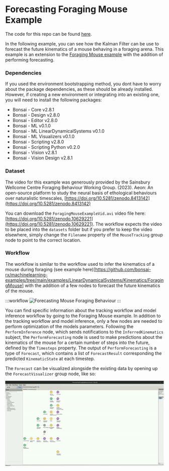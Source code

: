 # Forecasting Foraging Mouse Example

The code for this repo can be found [here](https://github.com/bonsai-rx/machinelearning-examples/tree/main/examples/LinearDynamicalSystems/Kinematics/ForecastingForagingMouse).

In the following example, you can see how the Kalman Filter can be use to forecast the future kinematics of a mouse behaving in a foraging arena. This example is an extension to the [Foraging Mouse example](https://github.com/bonsai-rx/machinelearning-examples/tree/main/examples/LinearDynamicalSystems/Kinematics/ForagingMouse) with the addition of performing forecasting. 

### Dependencies

If you used the environment bootstrapping method, you dont have to worry about the package dependencies, as these should be already installed. However, if creating a new environment or integrating into an existing one, you will need to install the following packages:

* Bonsai - Core v2.8.1
* Bonsai - Design v2.8.0
* Bonsai - Editor v2.8.0
* Bonsai - ML v0.1.0
* Bonsai - ML LinearDynamicalSystems v0.1.0
* Bonsai - ML Visualizers v0.1.0
* Bonsai - Scripting v2.8.0
* Bonsai - Scripting Python v0.2.0
* Bonsai - Vision v2.8.1
* Bonsai - Vision Design v2.8.1

### Dataset

The video for this example was generously provided by the Sainsbury Wellcome Centre Foraging Behaviour Working Group. (2023). Aeon: An open-source platform to study the neural basis of ethological behaviours over naturalistic timescales, [https://doi.org/10.5281/zenodo.8413142](https://doi.org/10.5281/zenodo.8413142)

You can download the `ForagingMouseExampleVid.avi` video file here: [https://doi.org/10.5281/zenodo.10629221](https://doi.org/10.5281/zenodo.10629221). The workflow expects the video to be placed into the `datasets` folder but if you prefer to keep the video elsewhere, simply change the `Filename` property of the `MouseTracking` group node to point to the correct location.

### Workflow

The workflow is similar to the workflow used to infer the kinematics of a mouse during foraging (see example here)[https://github.com/bonsai-rx/machinelearning-examples/tree/main/examples/LinearDynamicalSystems/Kinematics/ForagingMouse] with the addition of a few nodes to forecast the future kinematics of the mouse.

:::workflow
![Forecasting Mouse Foraging Behaviour](ForecastingForagingMouse.bonsai)
:::

You can find specific information about the tracking workflow and model inference workflow by going to the Foraging Mouse example. In addition to the tracking workflow and model inference, only a few nodes are needed to perform optimization of the models parameters. Following the `PerformInference` node, which sends notifications to the `InferredKinematics` subject, the `PerformForecasting` node is used to make predictions about the kinematics of the mouse for a certain number of steps into the future, defined by the `Timesteps` property. The output of `PerformForecasting` is a type of `Forecast`, which contains a list of `ForecastResult` corresponding the predicted `KinematicState` at each timestep.

The `Forecast` can be visualized alongside the existing data by opening up the `ForecastVisualizer` group node, like so:

![Forecasting Mouse Foraging](ForecastingMouseForaging.gif)
